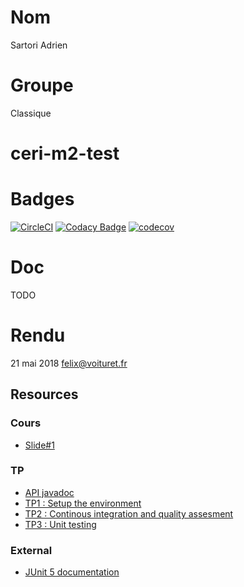 # Nom
Sartori Adrien

# Groupe
Classique

# ceri-m2-test

# Badges

[![CircleCI](https://circleci.com/gh/AdrienSa/ceri-m1-test-2017.svg?style=svg)](https://circleci.com/gh/AdrienSa/ceri-m1-test-2017)
[![Codacy Badge](https://api.codacy.com/project/badge/Grade/d3344f320b5a419cb8e2cdc3a3279c8d)](https://www.codacy.com/app/AdrienSa/ceri-m1-test-2017?utm_source=github.com&amp;utm_medium=referral&amp;utm_content=AdrienSa/ceri-m1-test-2017&amp;utm_campaign=Badge_Grade)
[![codecov](https://codecov.io/gh/AdrienSa/ceri-m1-test-2017/branch/master/graph/badge.svg)](https://codecov.io/gh/AdrienSa/ceri-m1-test-2017)

# Doc

TODO

# Rendu
21 mai 2018
felix@voituret.fr

## Resources

### Cours

- [Slide#1](https://github.com/Faylixe/ceri-m2-test-2017/blob/master/docs/cours.pdf)

### TP

- [API javadoc](http://faylixe.fr/ceri-m1-test-2017/javadoc)
- [TP1 : Setup the environment](https://github.com/Faylixe/ceri-m2-test-2017/blob/master/docs/tp1.md)
- [TP2 : Continous integration and quality assesment](https://github.com/Faylixe/ceri-m2-test-2017/blob/master/docs/tp2.md)
- [TP3 : Unit testing](https://github.com/Faylixe/ceri-m2-test-2017/blob/master/docs/tp3.md)

### External

- [JUnit 5 documentation](http://junit.org/junit5/docs/current/user-guide)
